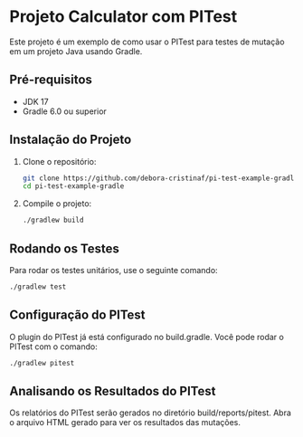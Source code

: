 # Projeto Calculator com PITest

Este projeto é um exemplo de como usar o PITest para testes de mutação em um projeto Java usando Gradle.

## Pré-requisitos

- JDK 17
- Gradle 6.0 ou superior

## Instalação do Projeto

1. Clone o repositório:

    ```sh
    git clone https://github.com/debora-cristinaf/pi-test-example-gradle.git
    cd pi-test-example-gradle
    ```

2. Compile o projeto:

    ```sh
    ./gradlew build
    ```

## Rodando os Testes

Para rodar os testes unitários, use o seguinte comando:

```sh
./gradlew test
```

## Configuração do PITest
O plugin do PITest já está configurado no build.gradle. Você pode rodar o PITest com o comando:

```sh
./gradlew pitest
```
## Analisando os Resultados do PITest

Os relatórios do PITest serão gerados no diretório build/reports/pitest. Abra o arquivo HTML gerado para ver os resultados das mutações.
